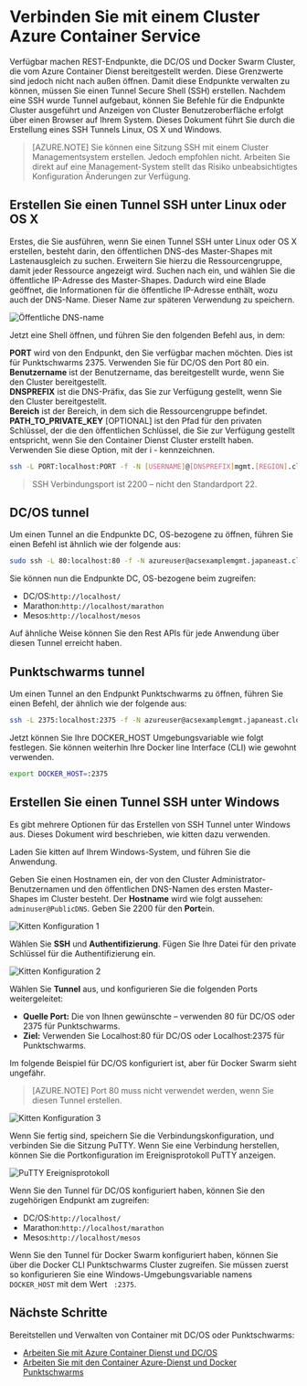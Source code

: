 <properties
   pageTitle="Verbinden mit einem Cluster Azure Container Dienst | Microsoft Azure"
   description="Verbinden Sie mit einem Cluster Azure Container Dienst mithilfe eines SSH Tunnels."
   services="container-service"
   documentationCenter=""
   authors="rgardler"
   manager="timlt"
   editor=""
   tags="acs, azure-container-service"
   keywords="Docker, Container, Micro-Dienste DC/OS, Azure"/>

<tags
   ms.service="container-service"
   ms.devlang="na"
   ms.topic="get-started-article"
   ms.tgt_pltfrm="na"
   ms.workload="na"
   ms.date="09/13/2016"
   ms.author="rogardle"/>


# <a name="connect-to-an-azure-container-service-cluster"></a>Verbinden Sie mit einem Cluster Azure Container Service

Verfügbar machen REST-Endpunkte, die DC/OS und Docker Swarm Cluster, die vom Azure Container Dienst bereitgestellt werden. Diese Grenzwerte sind jedoch nicht nach außen öffnen. Damit diese Endpunkte verwalten zu können, müssen Sie einen Tunnel Secure Shell (SSH) erstellen. Nachdem eine SSH wurde Tunnel aufgebaut, können Sie Befehle für die Endpunkte Cluster ausgeführt und Anzeigen von Cluster Benutzeroberfläche erfolgt über einen Browser auf Ihrem System. Dieses Dokument führt Sie durch die Erstellung eines SSH Tunnels Linux, OS X und Windows.

>[AZURE.NOTE] Sie können eine Sitzung SSH mit einem Cluster Managementsystem erstellen. Jedoch empfohlen nicht. Arbeiten Sie direkt auf eine Management-System stellt das Risiko unbeabsichtigtes Konfiguration Änderungen zur Verfügung.   

## <a name="create-an-ssh-tunnel-on-linux-or-os-x"></a>Erstellen Sie einen Tunnel SSH unter Linux oder OS X

Erstes, die Sie ausführen, wenn Sie einen Tunnel SSH unter Linux oder OS X erstellen, besteht darin, den öffentlichen DNS-des Master-Shapes mit Lastenausgleich zu suchen. Erweitern Sie hierzu die Ressourcengruppe, damit jeder Ressource angezeigt wird. Suchen nach ein, und wählen Sie die öffentliche IP-Adresse des Master-Shapes. Dadurch wird eine Blade geöffnet, die Informationen für die öffentliche IP-Adresse enthält, wozu auch der DNS-Name. Dieser Name zur späteren Verwendung zu speichern. <br />


![Öffentliche DNS-name](media/pubdns.png)

Jetzt eine Shell öffnen, und führen Sie den folgenden Befehl aus, in dem:

**PORT** wird von den Endpunkt, den Sie verfügbar machen möchten. Dies ist für Punktschwarms 2375. Verwenden Sie für DC/OS den Port 80 ein.  
**Benutzername** ist der Benutzername, das bereitgestellt wurde, wenn Sie den Cluster bereitgestellt.  
**DNSPREFIX** ist die DNS-Präfix, das Sie zur Verfügung gestellt, wenn Sie den Cluster bereitgestellt.  
**Bereich** ist der Bereich, in dem sich die Ressourcengruppe befindet.  
**PATH_TO_PRIVATE_KEY** [OPTIONAL] ist den Pfad für den privaten Schlüssel, der die den öffentlichen Schlüssel, die Sie zur Verfügung gestellt entspricht, wenn Sie den Container Dienst Cluster erstellt haben. Verwenden Sie diese Option, mit der i - kennzeichnen.

```bash
ssh -L PORT:localhost:PORT -f -N [USERNAME]@[DNSPREFIX]mgmt.[REGION].cloudapp.azure.com -p 2200
```
> SSH Verbindungsport ist 2200 – nicht den Standardport 22.

## <a name="dcos-tunnel"></a>DC/OS tunnel

Um einen Tunnel an die Endpunkte DC, OS-bezogene zu öffnen, führen Sie einen Befehl ist ähnlich wie der folgende aus:

```bash
sudo ssh -L 80:localhost:80 -f -N azureuser@acsexamplemgmt.japaneast.cloudapp.azure.com -p 2200
```

Sie können nun die Endpunkte DC, OS-bezogene beim zugreifen:

- DC/OS:`http://localhost/`
- Marathon:`http://localhost/marathon`
- Mesos:`http://localhost/mesos`

Auf ähnliche Weise können Sie den Rest APIs für jede Anwendung über diesen Tunnel erreicht haben.

## <a name="swarm-tunnel"></a>Punktschwarms tunnel

Um einen Tunnel an den Endpunkt Punktschwarms zu öffnen, führen Sie einen Befehl, der ähnlich wie der folgende aus:

```bash
ssh -L 2375:localhost:2375 -f -N azureuser@acsexamplemgmt.japaneast.cloudapp.azure.com -p 2200
```

Jetzt können Sie Ihre DOCKER_HOST Umgebungsvariable wie folgt festlegen. Sie können weiterhin Ihre Docker line Interface (CLI) wie gewohnt verwenden.

```bash
export DOCKER_HOST=:2375
```

## <a name="create-an-ssh-tunnel-on-windows"></a>Erstellen Sie einen Tunnel SSH unter Windows

Es gibt mehrere Optionen für das Erstellen von SSH Tunnel unter Windows aus. Dieses Dokument wird beschrieben, wie kitten dazu verwenden.

Laden Sie kitten auf Ihrem Windows-System, und führen Sie die Anwendung.

Geben Sie einen Hostnamen ein, der von den Cluster Administrator-Benutzernamen und den öffentlichen DNS-Namen des ersten Master-Shapes im Cluster besteht. Der **Hostname** wird wie folgt aussehen: `adminuser@PublicDNS`. Geben Sie 2200 für den **Port**ein.

![Kitten Konfiguration 1](media/putty1.png)

Wählen Sie **SSH** und **Authentifizierung**. Fügen Sie Ihre Datei für den private Schlüssel für die Authentifizierung ein.

![Kitten Konfiguration 2](media/putty2.png)

Wählen Sie **Tunnel** aus, und konfigurieren Sie die folgenden Ports weitergeleitet:
- **Quelle Port:** Die von Ihnen gewünschte – verwenden 80 für DC/OS oder 2375 für Punktschwarms.
- **Ziel:** Verwenden Sie Localhost:80 für DC/OS oder Localhost:2375 für Punktschwarms.

Im folgende Beispiel für DC/OS konfiguriert ist, aber für Docker Swarm sieht ungefähr.

>[AZURE.NOTE] Port 80 muss nicht verwendet werden, wenn Sie diesen Tunnel erstellen.

![Kitten Konfiguration 3](media/putty3.png)

Wenn Sie fertig sind, speichern Sie die Verbindungskonfiguration, und verbinden Sie die Sitzung PuTTY. Wenn Sie eine Verbindung herstellen, können Sie die Portkonfiguration im Ereignisprotokoll PuTTY anzeigen.

![PuTTY Ereignisprotokoll](media/putty4.png)

Wenn Sie den Tunnel für DC/OS konfiguriert haben, können Sie den zugehörigen Endpunkt am zugreifen:

- DC/OS:`http://localhost/`
- Marathon:`http://localhost/marathon`
- Mesos:`http://localhost/mesos`

Wenn Sie den Tunnel für Docker Swarm konfiguriert haben, können Sie über die Docker CLI Punktschwarms Cluster zugreifen. Sie müssen zuerst so konfigurieren Sie eine Windows-Umgebungsvariable namens `DOCKER_HOST` mit dem Wert ` :2375`.

## <a name="next-steps"></a>Nächste Schritte

Bereitstellen und Verwalten von Container mit DC/OS oder Punktschwarms:

- [Arbeiten Sie mit Azure Container Dienst und DC/OS](container-service-mesos-marathon-rest.md)
- [Arbeiten Sie mit den Container Azure-Dienst und Docker Punktschwarms](container-service-docker-swarm.md)
